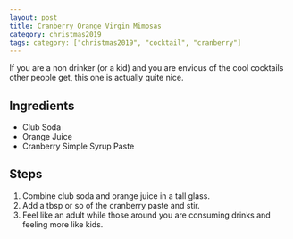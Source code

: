 ```yaml
---
layout: post
title: Cranberry Orange Virgin Mimosas
category: christmas2019
tags: category: ["christmas2019", "cocktail", "cranberry"]
---
```

If you are a non drinker (or a kid) and you are envious of the cool cocktails other people get, this one is actually quite nice.

## Ingredients

* Club Soda
* Orange Juice
* Cranberry Simple Syrup Paste

## Steps

1. Combine club soda and orange juice in a tall glass.
2. Add a tbsp or so of the cranberry paste and stir.
3. Feel like an adult while those around you are consuming drinks and feeling more like kids.
